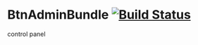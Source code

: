 BtnAdminBundle [![Build Status](https://travis-ci.org/Bitnoise/BtnAdminBundle.svg?branch=2.0)](https://travis-ci.org/Bitnoise/BtnAdminBundle)
==============

control panel

